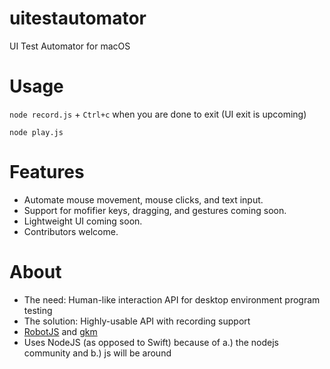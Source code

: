 # uitestautomator
UI Test Automator for macOS

# Usage
`node record.js` + `Ctrl+c` when you are done to exit (UI exit is upcoming)

`node play.js`

# Features
- Automate mouse movement, mouse clicks, and text input.
- Support for mofifier keys, dragging, and gestures coming soon.
- Lightweight UI coming soon.
- Contributors welcome.

# About
- The need: Human-like interaction API for desktop environment program testing
- The solution: Highly-usable API with recording support
- [RobotJS](https://github.com/octalmage/robotjs) and [gkm](https://github.com/tomzx/gkm)
- Uses NodeJS (as opposed to Swift) because of a.) the nodejs community and b.) js will be around


